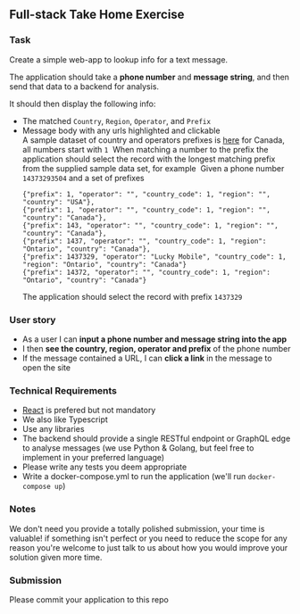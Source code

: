 ## Full-stack Take Home Exercise

### Task

Create a simple web-app to lookup info for a text message.

The application should take a **phone number** and **message string**, and then send that data to a backend for analysis.

It should then display the following info:

- The matched `Country`, `Region`, `Operator`, and `Prefix`
- Message body with any urls highlighted and clickable  
  ​
  A sample dataset of country and operators prefixes is [here](./data.json) for Canada, all numbers start with `1`
  ​
  When matching a number to the prefix the application should select the record with the longest matching prefix from the supplied sample data set, for example
  ​
  Given a phone number `14373293504` and a set of prefixes
  ​
  ```
  {"prefix": 1, "operator": "", "country_code": 1, "region": "", "country": "USA"},  
  {"prefix": 1, "operator": "", "country_code": 1, "region": "", "country": "Canada"},  
  {"prefix": 143, "operator": "", "country_code": 1, "region": "", "country": "Canada"},
  {"prefix": 1437, "operator": "", "country_code": 1, "region": "Ontario", "country": "Canada"},
  {"prefix": 1437329, "operator": "Lucky Mobile", "country_code": 1, "region": "Ontario", "country": "Canada"}
  {"prefix": 14372, "operator": "", "country_code": 1, "region": "Ontario", "country": "Canada"}
  ```
  ​
  The application should select the record with prefix `1437329`

### User story

- As a user I can **input a phone number and message string into the app**
- I then **see the country, region, operator and prefix** of the phone number
- If the message contained a URL, I can **click a link** in the message to open the site

### Technical Requirements

- [React](https://facebook.github.io/react/) is prefered but not mandatory
- We also like Typescript 
- Use any libraries
- The backend should provide a single RESTful endpoint or GraphQL edge to analyse messages (we use Python & Golang, but feel free to implement in your preferred language)
- Please write any tests you deem appropriate
- Write a docker-compose.yml to run the application (we'll run `docker-compose up`)


### Notes

We don't need you provide a totally polished submission, your time is valuable! if something isn't perfect or you need to reduce the scope  for any reason you're welcome to just talk to us about how you would improve your solution given more time.

### Submission

Please commit your application to this repo